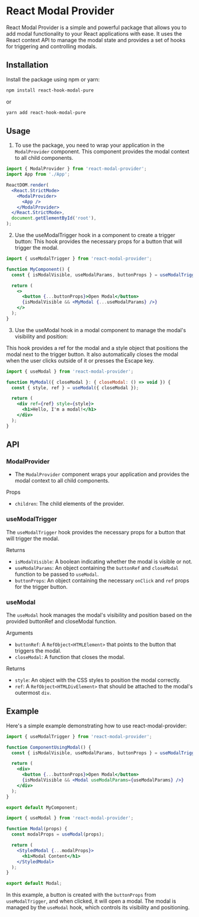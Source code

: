 # React Modal Provider

React Modal Provider is a simple and powerful package that allows you to add modal functionality to your React applications with ease. It uses the React context API to manage the modal state and provides a set of hooks for triggering and controlling modals.

## Installation

Install the package using npm or yarn:

```bash
npm install react-hook-modal-pure
```

or

```bash
yarn add react-hook-modal-pure
```

## Usage

1. To use the package, you need to wrap your application in the `ModalProvider` component. This component provides the modal context to all child components.

```jsx
import { ModalProvider } from 'react-modal-provider';
import App from './App';

ReactDOM.render(
  <React.StrictMode>
    <ModalProvider>
      <App />
    </ModalProvider>
  </React.StrictMode>,
  document.getElementById('root'),
);
```

2. Use the useModalTrigger hook in a component to create a trigger button:
   This hook provides the necessary props for a button that will trigger the modal.

```jsx
import { useModalTrigger } from 'react-modal-provider';

function MyComponent() {
  const { isModalVisible, useModalParams, buttonProps } = useModalTrigger();

  return (
    <>
      <button {...buttonProps}>Open Modal</button>
      {isModalVisible && <MyModal {...useModalParams} />}
    </>
  );
}
```

3. Use the useModal hook in a modal component to manage the modal's visibility and position:

This hook provides a ref for the modal and a style object that positions the modal next to the trigger button. It also automatically closes the modal when the user clicks outside of it or presses the Escape key.

```jsx
import { useModal } from 'react-modal-provider';

function MyModal({ closeModal }: { closeModal: () => void }) {
  const { style, ref } = useModal({ closeModal });

  return (
    <div ref={ref} style={style}>
      <h1>Hello, I'm a modal!</h1>
    </div>
  );
}
```

## API

### ModalProvider

- The `ModalProvider` component wraps your application and provides the modal context to all child components.

Props

- `children`: The child elements of the provider.

### useModalTrigger

The `useModalTrigger` hook provides the necessary props for a button that will trigger the modal.

Returns

- `isModalVisible`: A boolean indicating whether the modal is visible or not.
- `useModalParams`: An object containing the `buttonRef` and `closeModal` function to be passed to `useModal`.
- `buttonProps`: An object containing the necessary `onClick` and `ref` props for the trigger button.

### useModal

The `useModal` hook manages the modal's visibility and position based on the provided buttonRef and closeModal function.

Arguments

- `buttonRef`: A `RefObject<HTMLElement>` that points to the button that triggers the modal.
- `closeModal`: A function that closes the modal.

Returns

- `style`: An object with the CSS styles to position the modal correctly.
- `ref`: A `RefObject<HTMLDivElement>` that should be attached to the modal's outermost `div`.

## Example

Here's a simple example demonstrating how to use react-modal-provider:

```jsx
import { useModalTrigger } from 'react-modal-provider';

function ComponentUsingModal() {
  const { isModalVisible, useModalParams, buttonProps } = useModalTrigger();

  return (
    <div>
      <button {...buttonProps}>Open Modal</button>
      {isModalVisible && <Modal useModalParams={useModalParams} />}
    </div>
  );
}

export default MyComponent;
```

```jsx
import { useModal } from 'react-modal-provider';

function Modal(props) {
  const modalProps = useModal(props);

  return (
    <StyledModal {...modalProps}>
      <h1>Modal Content</h1>
    </StyledModal>
  );
}

export default Modal;
```

In this example, a button is created with the `buttonProps` from `useModalTrigger`, and when clicked, it will open a modal. The modal is managed by the `useModal` hook, which controls its visibility and positioning.
